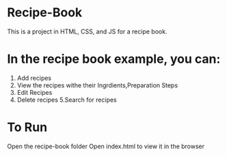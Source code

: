 # Recipe-Book
This is a project in HTML, CSS, and JS for a recipe book.

# In the recipe book example, you can:
1. Add recipes
2. View the recipes withe their Ingrdients,Preparation Steps
3. Edit Recipes
4. Delete recipes
5.Search for recipes

# To Run
Open the recipe-book folder
Open index.html to view it in the browser
